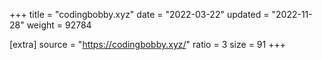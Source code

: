 +++
title = "codingbobby.xyz"
date = "2022-03-22"
updated = "2022-11-28"
weight = 92784

[extra]
source = "https://codingbobby.xyz/"
ratio = 3
size = 91
+++
